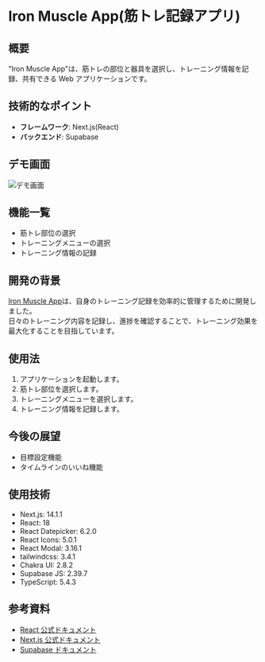 # Iron Muscle App(筋トレ記録アプリ)

## 概要

"Iron Muscle App"は、筋トレの部位と器具を選択し、トレーニング情報を記録、共有できる Web アプリケーションです。

## 技術的なポイント

- **フレームワーク**: Next.js(React)
- **バックエンド**: Supabase

## デモ画面

![デモ画面](demo_screenshot.png)

## 機能一覧

- 筋トレ部位の選択
- トレーニングメニューの選択
- トレーニング情報の記録

## 開発の背景

[Iron Muscle App](https://muscle-memory-avr0mvrzg-kounotis-projects.vercel.app/)は、自身のトレーニング記録を効率的に管理するために開発しました。<br/>
日々のトレーニング内容を記録し、進捗を確認することで、トレーニング効果を最大化することを目指しています。

## 使用法

1. アプリケーションを起動します。
2. 筋トレ部位を選択します。
3. トレーニングメニューを選択します。
4. トレーニング情報を記録します。

## 今後の展望

- 目標設定機能
- タイムラインのいいね機能

## 使用技術

- Next.js: 14.1.1
- React: 18
- React Datepicker: 6.2.0
- React Icons: 5.0.1
- React Modal: 3.16.1
- tailwindcss: 3.4.1
- Chakra UI: 2.8.2
- Supabase JS: 2.39.7
- TypeScript: 5.4.3

## 参考資料

- [React 公式ドキュメント](https://ja.react.dev)
- [Next.js 公式ドキュメント](https://nextjs.org/docs)
- [Supabase ドキュメント](https://supabase.io/docs)
